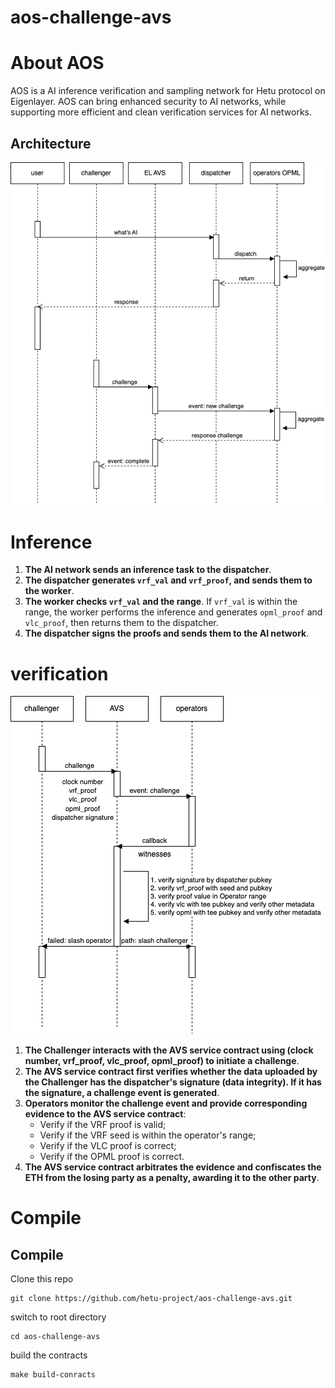 # aos-challenge-avs

# About AOS

AOS is a  AI inference verification and sampling network for Hetu protocol on Eigenlayer. AOS can bring enhanced security to AI networks, while supporting more efficient and clean verification services for AI networks.


## Architecture

![1.png](./docs/1.png)

# Inference


1. **The AI network sends an inference task to the dispatcher**.
2. **The dispatcher generates `vrf_val` and `vrf_proof`, and sends them to the worker**.
3. **The worker checks `vrf_val` and the range**. If `vrf_val` is within the range, the worker performs the inference and generates `opml_proof` and `vlc_proof`, then returns them to the dispatcher.
4. **The dispatcher signs the proofs and sends them to the AI network**.

# verification

![2.png](./docs/2.png)

1. **The Challenger interacts with the AVS service contract using (clock number, vrf_proof, vlc_proof, opml_proof) to initiate a challenge**.
2. **The AVS service contract first verifies whether the data uploaded by the Challenger has the dispatcher's signature (data integrity). If it has the signature, a challenge event is generated**.
3. **Operators monitor the challenge event and provide corresponding evidence to the AVS service contract**:
    * Verify if the VRF proof is valid;
    * Verify if the VRF seed is within the operator's range;
    * Verify if the VLC proof is correct;
    * Verify if the OPML proof is correct.
4. **The AVS service contract arbitrates the evidence and confiscates the ETH from the losing party as a penalty, awarding it to the other party**.



# Compile

## Compile

Clone this repo
```
git clone https://github.com/hetu-project/aos-challenge-avs.git
```

switch to root directory
```
cd aos-challenge-avs
```

build the contracts
```
make build-conracts
```

